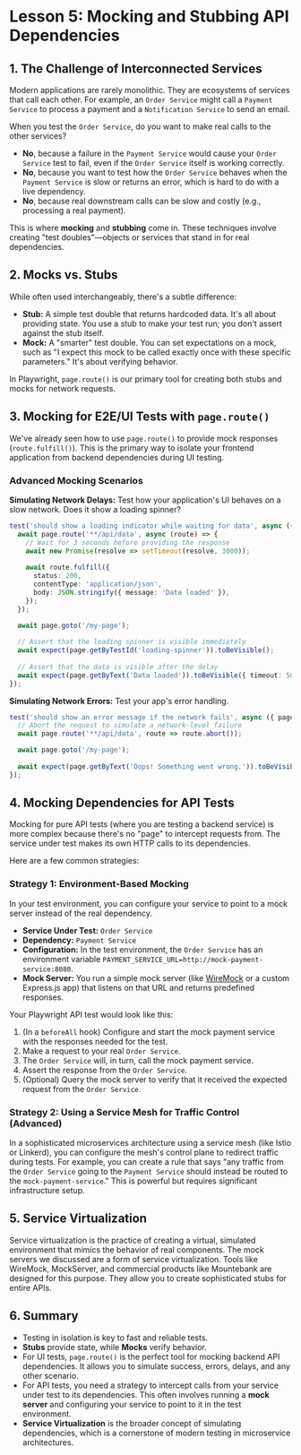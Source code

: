 # Lesson 5: Mocking and Stubbing API Dependencies

## 1. The Challenge of Interconnected Services

Modern applications are rarely monolithic. They are ecosystems of services that call each other. For example, an `Order Service` might call a `Payment Service` to process a payment and a `Notification Service` to send an email.

When you test the `Order Service`, do you want to make real calls to the other services?
- **No**, because a failure in the `Payment Service` would cause your `Order Service` test to fail, even if the `Order Service` itself is working correctly.
- **No**, because you want to test how the `Order Service` behaves when the `Payment Service` is slow or returns an error, which is hard to do with a live dependency.
- **No**, because real downstream calls can be slow and costly (e.g., processing a real payment).

This is where **mocking** and **stubbing** come in. These techniques involve creating "test doubles"—objects or services that stand in for real dependencies.

## 2. Mocks vs. Stubs

While often used interchangeably, there's a subtle difference:
-   **Stub:** A simple test double that returns hardcoded data. It's all about providing state. You use a stub to make your test run; you don't assert against the stub itself.
-   **Mock:** A "smarter" test double. You can set expectations on a mock, such as "I expect this mock to be called exactly once with these specific parameters." It's about verifying behavior.

In Playwright, `page.route()` is our primary tool for creating both stubs and mocks for network requests.

## 3. Mocking for E2E/UI Tests with `page.route()`

We've already seen how to use `page.route()` to provide mock responses (`route.fulfill()`). This is the primary way to isolate your frontend application from backend dependencies during UI testing.

### Advanced Mocking Scenarios

**Simulating Network Delays:** Test how your application's UI behaves on a slow network. Does it show a loading spinner?

```typescript
test('should show a loading indicator while waiting for data', async ({ page }) => {
  await page.route('**/api/data', async (route) => {
    // Wait for 3 seconds before providing the response
    await new Promise(resolve => setTimeout(resolve, 3000));
    
    await route.fulfill({
      status: 200,
      contentType: 'application/json',
      body: JSON.stringify({ message: 'Data loaded' }),
    });
  });

  await page.goto('/my-page');
  
  // Assert that the loading spinner is visible immediately
  await expect(page.getByTestId('loading-spinner')).toBeVisible();
  
  // Assert that the data is visible after the delay
  await expect(page.getByText('Data loaded')).toBeVisible({ timeout: 5000 });
});
```

**Simulating Network Errors:** Test your app's error handling.

```typescript
test('should show an error message if the network fails', async ({ page }) => {
  // Abort the request to simulate a network-level failure
  await page.route('**/api/data', route => route.abort());

  await page.goto('/my-page');
  
  await expect(page.getByText('Oops! Something went wrong.')).toBeVisible();
});
```

## 4. Mocking Dependencies for API Tests

Mocking for pure API tests (where you are testing a backend service) is more complex because there's no "page" to intercept requests from. The service under test makes its own HTTP calls to its dependencies.

Here are a few common strategies:

### Strategy 1: Environment-Based Mocking

In your test environment, you can configure your service to point to a mock server instead of the real dependency.

-   **Service Under Test:** `Order Service`
-   **Dependency:** `Payment Service`
-   **Configuration:** In the test environment, the `Order Service` has an environment variable `PAYMENT_SERVICE_URL=http://mock-payment-service:8080`.
-   **Mock Server:** You run a simple mock server (like [WireMock](https://wiremock.org/) or a custom Express.js app) that listens on that URL and returns predefined responses.

Your Playwright API test would look like this:
1.  (In a `beforeAll` hook) Configure and start the mock payment service with the responses needed for the test.
2.  Make a request to your real `Order Service`.
3.  The `Order Service` will, in turn, call the mock payment service.
4.  Assert the response from the `Order Service`.
5.  (Optional) Query the mock server to verify that it received the expected request from the `Order Service`.

### Strategy 2: Using a Service Mesh for Traffic Control (Advanced)

In a sophisticated microservices architecture using a service mesh (like Istio or Linkerd), you can configure the mesh's control plane to redirect traffic during tests. For example, you can create a rule that says "any traffic from the `Order Service` going to the `Payment Service` should instead be routed to the `mock-payment-service`." This is powerful but requires significant infrastructure setup.

## 5. Service Virtualization

Service virtualization is the practice of creating a virtual, simulated environment that mimics the behavior of real components. The mock servers we discussed are a form of service virtualization. Tools like WireMock, MockServer, and commercial products like Mountebank are designed for this purpose. They allow you to create sophisticated stubs for entire APIs.

## 6. Summary

-   Testing in isolation is key to fast and reliable tests.
-   **Stubs** provide state, while **Mocks** verify behavior.
-   For UI tests, `page.route()` is the perfect tool for mocking backend API dependencies. It allows you to simulate success, errors, delays, and any other scenario.
-   For API tests, you need a strategy to intercept calls from your service under test to its dependencies. This often involves running a **mock server** and configuring your service to point to it in the test environment.
-   **Service Virtualization** is the broader concept of simulating dependencies, which is a cornerstone of modern testing in microservice architectures.